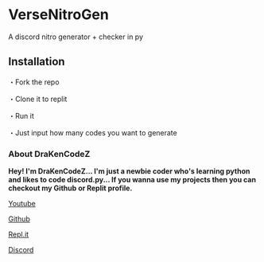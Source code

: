 # VerseNitroGen
A discord nitro generator + checker in py

## Installation

・Fork the repo

・Clone it to replit

・Run it

・Just input how many codes you want to generate

### About DraKenCodeZ

**Hey! I'm DraKenCodeZ... I'm just a newbie coder who's learning python and likes to code discord.py... If you wanna use my projects then you can checkout my Github or Replit profile.**

[Youtube](https://www.youtube.com/c/DraKenCodeZ)

[Github](https://github.com/DraKenCodeZ)

[Repl.it](https://replit.com/@DraKenCodeZ)

[Discord](https://dsc.gg/verseop)


